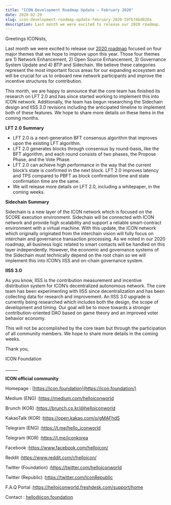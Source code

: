 ```yaml
---
title: "ICON Development Roadmap Update — February 2020"
date: 2020-02-29
slug: icon-development-roadmap-update-february-2020-59fb74bd020a
description: Last month we were excited to release our 2020 roadmap.
---
```


Greetings ICONists,

Last month we were excited to release our [2020 roadmap](https://medium.com/helloiconworld/2020-roadmap-update-2e12f7bbdcc4) focused on four major themes that we hope to improve upon this year. Those four themes are 1) Network Enhancement, 2) Open Source Enhancement, 3) Governance System Update and 4) BTP and Sidechain. We believe these categories represent the most important focus areas for our expanding ecosystem and will be crucial for us to onboard new network participants and improve the incentive structures for contribution.

This month, we are happy to announce that the core team has finished its research on LFT 2.0 and has since started working to implement this into ICON network. Additionally, the team has begun researching the Sidechain design and IISS 3.0 revisions including the anticipated timeline to implement both of these features. We hope to share more details on these items in the coming months.

**LFT 2.0 Summary**

* LFT 2.0 is a next-generation BFT consensus algorithm that improves upon the existing LFT algorithm.
* LFT 2.0 generates blocks through consensus by round-basis, like the BFT algorithm, and each round consists of two phases, the Propose Phase, and the Vote Phase.
* LFT 2.0 can achieve high performance in the way that the current block’s state is confirmed in the next block. LFT 2.0 improves latency and TPS compared to PBFT as block confirmation time and state confirmation time are the same.
* We will release more details on LFT 2.0, including a whitepaper, in the coming weeks.

**Sidechain Summary**

Sidechain is a new layer of the ICON network which is focused on the SCORE execution environment. Sidechain will be connected with ICON network and provide high scalability and support a reliable smart-contract environment with a virtual machine. With this update, the ICON network which originally originated from the interchain vision will fully focus on interchain and governance transaction processing. As we noted in our 2020 roadmap, all business logic related to smart contacts will be handled on this layer independently. However, the economic and governance systems of the Sidechain must technically depend on the root chain so we will implement this into ICON’s IISS and on-chain governance system.

**IISS 3.0**

As you know, IISS is the contribution measurement and incentive distribution system for ICON’s decentralized autonomous network. The core team has been experimenting with IISS since decentralization and has been collecting data for research and improvement. An IISS 3.0 upgrade is currently being researched which includes both the design, the scope of development and timing. Our goal will be to move towards a stronger contribution-oriented DAO based on game theory and an improved voter behavior economy.

This will not be accomplished by the core team but through the participation of all community members. We hope to share more details in the coming weeks.

Thank you,

ICON Foundation

\_\_\_\_\_\_

**ICON official community**

Homepage : [https://icon.foundation](https://icon.foundation/)

Medium (ENG) :<https://medium.com/helloiconworld>

Brunch (KOR) :<https://brunch.co.kr/@helloiconworld>

KakaoTalk (KOR) :<https://open.kakao.com/o/gMAFhdS>

Telegram (ENG) :<https://t.me/hello_iconworld>

Telegram (KOR) :<https://t.me/iconkorea>

Facebook :<https://www.facebook.com/helloicon/>

Reddit :<https://www.reddit.com/r/helloicon/>

Twitter (Foundation) :<https://twitter.com/helloiconworld>

Twitter (Republic) :<https://twitter.com/IconRepublic>

F.A.Q Portal :<https://helloiconworld.freshdesk.com/support/home>

Contact : [hello@icon.foundation](http://hello@icon.foundation/)

